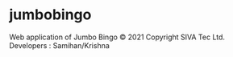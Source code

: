 # jumbobingo
Web application of Jumbo Bingo
© 2021 Copyright SIVA Tec Ltd.
Developers : Samihan/Krishna
